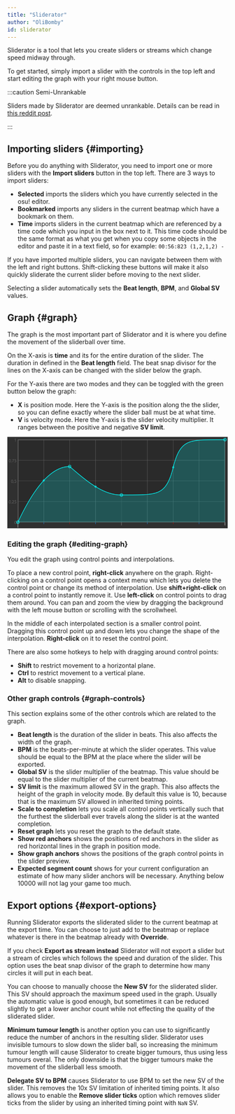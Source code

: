 ```yaml
---
title: "Sliderator"
author: "OliBomby"
id: sliderator
---
```


Sliderator is a tool that lets you create sliders or streams which change speed midway through.

To get started, simply import a slider with the controls in the top left and start editing the graph with your right mouse button.

:::caution Semi-Unrankable

Sliders made by Sliderator are deemed unrankable. Details can be read in [this reddit post](https://www.reddit.com/r/osugame/comments/xnmcuq/acceldecel_sliders_made_with_mapping_tool_is_now/?utm_source=share&utm_medium=web2x&context=3).

:::

## Importing sliders {#importing}

Before you do anything with Sliderator, you need to import one or more sliders with the **Import sliders** button in the top left.
There are 3 ways to import sliders:

- **Selected** imports the sliders which you have currently selected in the osu! editor.
- **Bookmarked** imports any sliders in the current beatmap which have a bookmark on them.
- **Time** imports sliders in the current beatmap which are referenced by a time code which you input in the box next to it. This time code should be the same format as what you get when you copy some objects in the editor and paste it in a text field, so for example: `00:56:823 (1,2,1,2) -`

If you have imported multiple sliders, you can navigate between them with the left and right buttons. Shift-clicking these buttons will make it also quickly sliderate the current slider before moving to the next slider.

Selecting a slider automatically sets the **Beat length**, **BPM**, and **Global SV** values.

## Graph {#graph}

The graph is the most important part of Sliderator and it is where you define the movement of the sliderball over time.

On the X-axis is **time** and its for the entire duration of the slider. The duration in defined in the **Beat length** field.
The beat snap divisor for the lines on the X-axis can be changed with the slider below the graph.

For the Y-axis there are two modes and they can be toggled with the green button below the graph:

- **X** is position mode. Here the Y-axis is the position along the the slider, so you can define exactly where the slider ball must be at what time.
- **V** is velocity mode. Here the Y-axis is the slider velocity multiplier. It ranges between the positive and negative **SV limit**.

![Sliderator graph](./assets/sliderator_graph.png)

### Editing the graph {#editing-graph}

You edit the graph using control points and interpolations. 

To place a new control point, **right-click** anywhere on the graph. Right-clicking on a control point opens a context menu which lets you delete the control point or change its method of interpolation. Use **shift+right-click** on a control point to instantly remove it. Use **left-click** on control points to drag them around. You can pan and zoom the view by dragging the background with the left mouse button or scrolling with the scrollwheel.

In the middle of each interpolated section is a smaller control point. Dragging this control point up and down lets you change the shape of the interpolation. **Right-click** on it to reset the control point.

There are also some hotkeys to help with dragging around control points:

- **Shift** to restrict movement to a horizontal plane.
- **Ctrl** to restrict movement to a vertical plane.
- **Alt** to disable snapping.

### Other graph controls {#graph-controls}

This section explains some of the other controls which are related to the graph.

- **Beat length** is the duration of the slider in beats. This also affects the width of the graph.
- **BPM** is the beats-per-minute at which the slider operates. This value should be equal to the BPM at the place where the slider will be exported.
- **Global SV** is the slider multiplier of the beatmap. This value should be equal to the slider multiplier of the current beatmap.
- **SV limit** is the maximum allowed SV in the graph. This also affects the height of the graph in velocity mode. By default this value is 10, because that is the maximum SV allowed in inherited timing points.
- **Scale to completion** lets you scale all control points vertically such that the furthest the sliderball ever travels along the slider is at the wanted completion.
- **Reset graph** lets you reset the graph to the default state.
- **Show red anchors** shows the positions of red anchors in the slider as red horizontal lines in the graph in position mode.
- **Show graph anchors** shows the positions of the graph control points in the slider preview.
- **Expected segment count** shows for your current configuration an estimate of how many slider anchors will be necessary. Anything below 10000 will not lag your game too much.

## Export options {#export-options}

Running Sliderator exports the sliderated slider to the current beatmap at the export time. You can choose to just add to the beatmap or replace whatever is there in the beatmap already with **Override**.

If you check **Export as stream instead** Sliderator will not export a slider but a stream of circles which follows the speed and duration of the slider. This option uses the beat snap divisor of the graph to determine how many circles it will put in each beat.

You can choose to manually choose the **New SV** for the sliderated slider. This SV should approach the maximum speed used in the graph. Usually the automatic value is good enough, but sometimes it can be reduced slightly to get a lower anchor count while not effecting the quality of the sliderated slider.

**Minimum tumour length** is another option you can use to significantly reduce the number of anchors in the resulting slider. Sliderator uses invisible tumours to slow down the slider ball, so increasing the minimum tumour length will cause Sliderator to create bigger tumours, thus using less tumours overal. The only downside is that the bigger tumours make the movement of the sliderball less smooth.

**Delegate SV to BPM** causes Sliderator to use BPM to set the new SV of the slider. This removes the 10x SV limitation of inherited timing points. It also allows you to enable the **Remove slider ticks** option which removes slider ticks from the slider by using an inherited timing point with `NaN` SV.
